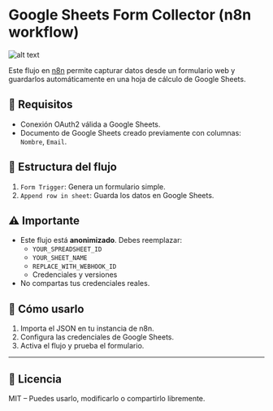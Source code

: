 # Google Sheets Form Collector (n8n workflow)

![alt text](<Screenshot 2025-07-07 at 2.48.31 PM.png>)

Este flujo en [n8n](https://n8n.io/) permite capturar datos desde un formulario web y guardarlos automáticamente en una hoja de cálculo de Google Sheets.

## 🔧 Requisitos

- Conexión OAuth2 válida a Google Sheets.
- Documento de Google Sheets creado previamente con columnas: `Nombre`, `Email`.

## 🧩 Estructura del flujo

1. `Form Trigger`: Genera un formulario simple.
2. `Append row in sheet`: Guarda los datos en Google Sheets.

## ⚠️ Importante

- Este flujo está **anonimizado**. Debes reemplazar:
  - `YOUR_SPREADSHEET_ID`
  - `YOUR_SHEET_NAME`
  - `REPLACE_WITH_WEBHOOK_ID`
  - Credenciales y versiones
- No compartas tus credenciales reales.

## 🚀 Cómo usarlo

1. Importa el JSON en tu instancia de n8n.
2. Configura las credenciales de Google Sheets.
3. Activa el flujo y prueba el formulario.

---

## 📄 Licencia

MIT – Puedes usarlo, modificarlo o compartirlo libremente.
